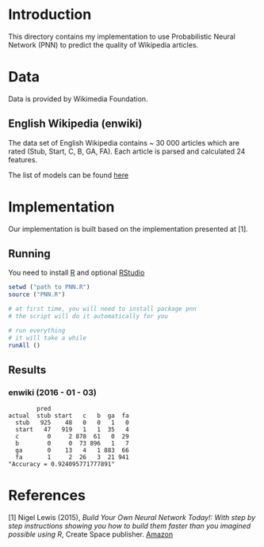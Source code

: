 # Introduction

This directory contains my implementation to use Probabilistic Neural Network (PNN) to predict the quality of Wikipedia articles.

# Data

Data is provided by Wikimedia Foundation.

## English Wikipedia (enwiki)

The data set of English Wikipedia contains ~ 30 000 articles which are rated (Stub, Start, C, B, GA, FA). Each article is parsed and calculated 24 features.

The list of models can be found [here](https://github.com/wiki-ai/wikiclass/blob/master/wikiclass/feature_lists/enwiki.py)

# Implementation

Our implementation is built based on the implementation presented at [1].

## Running

You need to install [R](https://www.r-project.org/) and optional [RStudio](https://www.rstudio.com/)

```r
setwd ("path to PNN.R")
source ("PNN.R")

# at first time, you will need to install package pnn
# the script will do it automatically for you

# run everything
# it will take a while
runAll ()
```

## Results 

### enwiki (2016 - 01 - 03)

```
        pred
actual  stub start   c   b  ga  fa
  stub   925    48   0   0   1   0
  start   47   919   1   1  35   4
  c        0     2 878  61   0  29
  b        0     0  73 896   1   7
  ga       0    13   4   1 883  66
  fa       1     2  26   3  21 941
"Accuracy = 0.924095771777891"
```

# References

[1] Nigel Lewis (2015), *Build Your Own Neural Network Today!: With step by step instructions showing you how to build them faster than you imagined possible using R*, Create Space publisher. [Amazon](http://www.amazon.com/Build-Your-Neural-Network-Today/dp/1519101236/ref=sr_1_1?ie=UTF8&qid=1451808556&sr=8-1&keywords=build+your+own+neural+network+todays)
